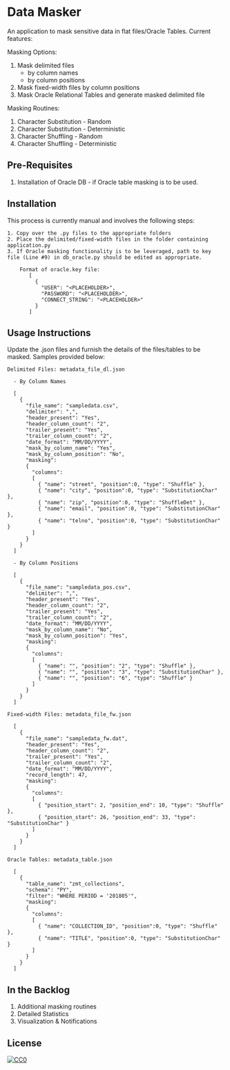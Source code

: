 # Data Masker


An application to mask sensitive data in flat files/Oracle Tables. Current features:

Masking Options:
1. Mask delimited files
   - by column names
   - by column positions
2. Mask fixed-width files by column positions
3. Mask Oracle Relational Tables and generate masked delimited file

Masking Routines:
1. Character Substitution - Random
2. Character Substitution - Deterministic
3. Character Shuffling - Random
4. Character Shuffling - Deterministic

Pre-Requisites
------------
1. Installation of Oracle DB - if Oracle table masking is to be used.

Installation
------------
This process is currently manual and involves the following steps:

    1. Copy over the .py files to the appropriate folders
    2. Place the delimited/fixed-width files in the folder containing application.py
	3. If Oracle masking functionality is to be leveraged, path to key file (Line #9) in db_oracle.py should be edited as appropriate. 
```	
	Format of oracle.key file:
       [
	     {
		   "USER": "<PLACEHOLDER>",
		   "PASSWORD": "<PLACEHOLDER>",
		   "CONNECT_STRING": "<PLACEHOLDER>"
	     }
       ]
```

Usage Instructions
------------
Update the .json files and furnish the details of the files/tables to be masked. Samples provided below:
```
Delimited Files: metadata_file_dl.json

  - By Column Names
  
  [
    {
      "file_name": "sampledata.csv",
      "delimiter": ",",
      "header_present": "Yes",
      "header_column_count": "2",
      "trailer_present": "Yes",
      "trailer_column_count": "2",
      "date_format": "MM/DD/YYYY",
      "mask_by_column_name": "Yes",
      "mask_by_column_position": "No",
      "masking":
      {
        "columns":
        [
          { "name": "street", "position":0, "type": "Shuffle" },
          { "name": "city", "position":0, "type": "SubstitutionChar" },
          { "name": "zip", "position":0, "type": "ShuffleDet" },
          { "name": "email", "position":0, "type": "SubstitutionChar" },
          { "name": "telno", "position":0, "type": "SubstitutionChar" }
        ]
      }
    }
  ]
  
  - By Column Positions
  
  [
    {
      "file_name": "sampledata_pos.csv",
      "delimiter": ",",
      "header_present": "Yes",
      "header_column_count": "2",
      "trailer_present": "Yes",
      "trailer_column_count": "2",
      "date_format": "MM/DD/YYYY",
      "mask_by_column_name": "No",
      "mask_by_column_position": "Yes",
      "masking":
      {
        "columns":
        [
          { "name": "", "position": "2", "type": "Shuffle" },
          { "name": "", "position": "3", "type": "SubstitutionChar" },
          { "name": "", "position": "6", "type": "Shuffle" }
        ]
      }
    }
  ]

Fixed-width Files: metadata_file_fw.json

  [
    {
      "file_name": "sampledata_fw.dat",
      "header_present": "Yes",
      "header_column_count": "2",
      "trailer_present": "Yes",
      "trailer_column_count": "2",
      "date_format": "MM/DD/YYYY",
      "record_length": 47,
      "masking":
      {
        "columns":
        [
          { "position_start": 2, "position_end": 10, "type": "Shuffle" },
          { "position_start": 26, "position_end": 33, "type": "SubstitutionChar" }
        ]
      }
    }
  ] 
  
Oracle Tables: metadata_table.json

  [
    {
      "table_name": "zmt_collections",
      "schema": "PY",
      "filter": "WHERE PERIOD = '201805'",
      "masking":
      {
        "columns":
        [
          { "name": "COLLECTION_ID", "position":0, "type": "Shuffle" },
          { "name": "TITLE", "position":0, "type": "SubstitutionChar" }
        ]
      }
    }
  ]
```
  

In the Backlog
------------
1. Additional masking routines
2. Detailed Statistics
3. Visualization & Notifications

## License

[![CC0](https://licensebuttons.net/p/zero/1.0/88x31.png)](https://creativecommons.org/publicdomain/zero/1.0/)